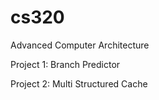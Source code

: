 # cs320
Advanced Computer Architecture

Project 1: Branch Predictor

Project 2: Multi Structured Cache
